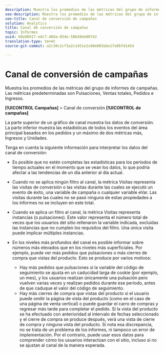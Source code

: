```yaml
---
description: Muestra los promedios de las métricas del grupo de informes de campañas. Las métricas predeterminadas son Pulsaciones, Ventas totales, Pedidos e Ingresos.
seo-description: Muestra los promedios de las métricas del grupo de informes de campañas. Las métricas predeterminadas son Pulsaciones, Ventas totales, Pedidos e Ingresos.
seo-title: Canal de conversión de campañas
solution: Analytics
title: Canal de conversión de campañas
topic: Informes
uuid: b0a90917-e4c7-40da-854e-58649de09742
translation-type: tm+mt
source-git-commit: a2c38c2cf3a2c1451e2c60e003ebe1fa9bfd145d

---
```



# Canal de conversión de campañas

Muestra los promedios de las métricas del grupo de informes de campañas. Las métricas predeterminadas son Pulsaciones, Ventas totales, Pedidos e Ingresos.

**[!UICONTROL Campañas]** &gt; Canal de conversión **[!UICONTROL de campañas]**

La parte superior de un gráfico de canal muestra los datos de conversión. La parte inferior muestra las estadísticas de todos los eventos del área principal basados en los pedidos y un máximo de dos métricas más, Ingresos y Unidades.

Tenga en cuenta la siguiente información para interpretar los datos del canal de conversión:

* Es posible que no estén completas las estadísticas para los períodos de tiempo actuales en el momento que se vean los datos, lo que podría afectar a las tendencias de un día anterior al día actual.
* Cuando no se aplica ningún filtro al canal, la métrica Visitas representa las visitas de conversión o las visitas durante las cuales se ejecutó un evento de éxito, una variable de campaña o cualquier variable eVar. Las visitas durante las cuales no se pasó ninguna de estas propiedades a los informes no se incluyen en este total.
* Cuando se aplica un filtro al canal, la métrica Visitas representa instancias (o pulsaciones). Este valor representa el número total de veces que los usuarios del sitio rellenaron la variable indicada, excluidas las instancias que no cumplen los requisitos del filtro. Una única visita puede implicar múltiples instancias.
* En los niveles más profundos del canal es posible informar sobre números más elevados que en los niveles más superficiales. Por ejemplo, puede ver más pedidos que pulsaciones o más cierres de compra que vistas del producto. Esto se produce por varios motivos:

   * Hay más pedidos que pulsaciones si la variable del código de seguimiento se ajusta en un caducidad larga de cookie (por ejemplo, un mes), y los usuarios realizan únicamente una pulsación pero vuelven varias veces y realizan pedidos durante ese período, antes de que caduque el valor del código de seguimiento.
   * Hay más cierres de compra que vistas del producto si el usuario puede omitir la página de vista del producto (como en el caso de una página de venta vertical) o puede guardar el carro de compras y regresar más tarde para completar el pedido. Si la vista del producto se ha efectuado con anterioridad al intervalo de fechas seleccionado y el cierre de compra se produce después, verá una vista de cierre de compra y ninguna vista del producto. Si nota esa discrepancia, no se trata de un problema de los informes, ni tampoco un error de implementación. Por el contrario, puede usar esos datos para comprender cómo los usuarios interactúan con el sitio, incluso si no se ajustan al canal de la manera esperada.

